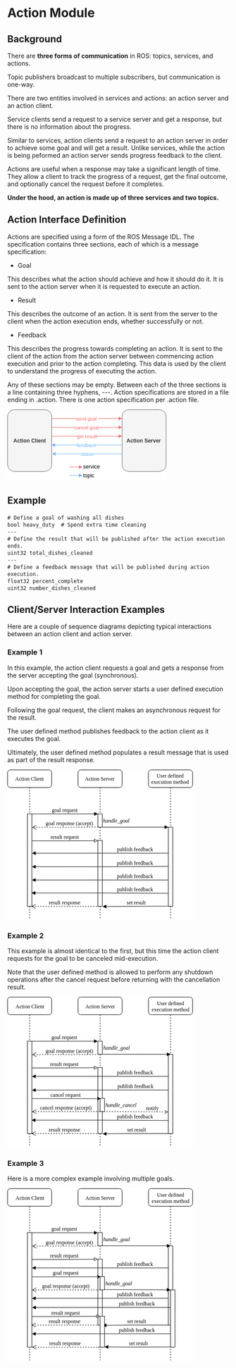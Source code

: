 #  Action Module

## Background
There are **three forms of communication** in ROS: topics, services, and actions. 

Topic publishers broadcast to multiple subscribers, but communication is one-way. 

There are two entities involved in services and actions: an action server and an action client.

Service clients send a request to a service server and get a response, but there is no information about the progress. 

Similar to services, action clients send a request to an action server in order to achieve some goal and will get a result. 
Unlike services, while the action is being peformed an action server sends progress feedback to the client.

Actions are useful when a response may take a significant length of time. 
They allow a client to track the progress of a request, get the final outcome, and optionally cancel the request before it completes.

**Under the hood, an action is made up of three services and two topics.**

## Action Interface Definition
Actions are specified using a form of the ROS Message IDL. The specification contains three sections, each of which is a message specification:

* Goal

This describes what the action should achieve and how it should do it. It is sent to the action server when it is requested to execute an action.

* Result

This describes the outcome of an action. It is sent from the server to the client when the action execution ends, whether successfully or not.

* Feedback

This describes the progress towards completing an action. It is sent to the client of the action from the action server between commencing action execution and prior to the action completing. This data is used by the client to understand the progress of executing the action.

Any of these sections may be empty. Between each of the three sections is a line containing three hyphens, ---. Action specifications are stored in a file ending in .action. There is one action specification per .action file.

![avatar](../../docs/interaction_overview.png)

## Example
```
# Define a goal of washing all dishes
bool heavy_duty  # Spend extra time cleaning
---
# Define the result that will be published after the action execution ends.
uint32 total_dishes_cleaned
---
# Define a feedback message that will be published during action execution.
float32 percent_complete
uint32 number_dishes_cleaned
```

## Client/Server Interaction Examples
Here are a couple of sequence diagrams depicting typical interactions between an action client and action server.

### Example 1
In this example, the action client requests a goal and gets a response from the server accepting the goal (synchronous). 

Upon accepting the goal, the action server starts a user defined execution method for completing the goal. 

Following the goal request, the client makes an asynchronous request for the result. 

The user defined method publishes feedback to the action client as it executes the goal. 

Ultimately, the user defined method populates a result message that is used as part of the result response.

![avatar](../../docs/interaction_example_0.png)

### Example 2
This example is almost identical to the first, but this time the action client requests for the goal to be canceled mid-execution. 

Note that the user defined method is allowed to perform any shutdown operations after the cancel request before returning with the cancellation result.

![avatar](../../docs/interaction_example_1.png)

### Example 3
Here is a more complex example involving multiple goals.

![avatar](../../docs/interaction_example_2.png)
